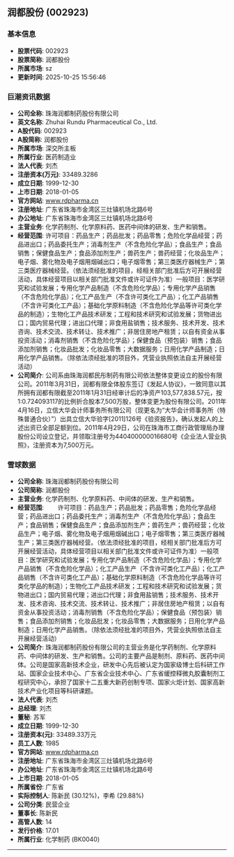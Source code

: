 ## 润都股份 (002923)

### 基本信息

- **股票代码**: 002923
- **股票简称**: 润都股份
- **所属市场**: sz
- **更新时间**: 2025-10-25 15:56:46

### 巨潮资讯数据

- **公司全称**: 珠海润都制药股份有限公司
- **英文名称**: Zhuhai Rundu Pharmaceutical Co., Ltd.
- **A股代码**: 002923
- **A股简称**: 润都股份
- **所属市场**: 深交所主板
- **所属行业**: 医药制造业
- **法人代表**: 刘杰
- **注册资本(万元)**: 33489.3286
- **成立日期**: 1999-12-30
- **上市日期**: 2018-01-05
- **官方网站**: www.rdpharma.cn
- **注册地址**: 广东省珠海市金湾区三灶镇机场北路6号
- **办公地址**: 广东省珠海市金湾区三灶镇机场北路6号
- **主营业务**: 化学药制剂、化学原料药、医药中间体的研发、生产和销售。
- **经营范围**: 许可项目：药品生产；药品批发；药品零售；危险化学品经营；药品进出口；药品委托生产；消毒剂生产（不含危险化学品）；食品生产；食品销售；保健食品生产；食品添加剂生产；兽药生产；兽药经营；化妆品生产；电子烟、雾化物及电子烟用烟碱出口；电子烟零售；第三类医疗器械生产；第三类医疗器械经营。（依法须经批准的项目，经相关部门批准后方可开展经营活动，具体经营项目以相关部门批准文件或许可证件为准）一般项目：医学研究和试验发展；专用化学产品制造（不含危险化学品）；专用化学产品销售（不含危险化学品）；化工产品生产（不含许可类化工产品）；化工产品销售（不含许可类化工产品）；基础化学原料制造（不含危险化学品等许可类化学品的制造）；生物化工产品技术研发；工程和技术研究和试验发展；货物进出口；国内贸易代理；进出口代理；非食用盐销售；技术服务、技术开发、技术咨询、技术交流、技术转让、技术推广；非居住房地产租赁；以自有资金从事投资活动；消毒剂销售（不含危险化学品）；保健食品（预包装）销售；食品添加剂销售；化妆品批发；化妆品零售；大数据服务；日用化学产品制造；日用化学产品销售。（除依法须经批准的项目外，凭营业执照依法自主开展经营活动）
- **公司简介**: 公司系由珠海润都民彤制药有限公司依法整体变更设立的股份有限公司。2011年3月31日，润都有限全体股东签订《发起人协议》，一致同意以其所拥有润都有限截至2011年1月31日经审计后的净资产103,577,838.57元，按1:0.724093117的比例折合股本7,500万股，整体变更为股份有限公司。2011年4月16日，立信大华会计师事务所有限公司（现更名为“大华会计师事务所（特殊普通合伙）”）出具立信大华验字[2011]126号《验资报告》，确认发起人的上述出资已全部足额到位。2011年4月29日，公司在珠海市工商行政管理局办理股份公司设立登记，并领取注册号为440400000016680号《企业法人营业执照》，注册资本为7,500万元。

### 雪球数据

- **公司全称**: 珠海润都制药股份有限公司
- **公司简称**: 润都股份
- **主营业务**: 化学药制剂、化学原料药、中间体的研发、生产和销售。
- **经营范围**: 　　许可项目：药品生产；药品批发；药品零售；危险化学品经营；药品进出口；药品委托生产；消毒剂生产（不含危险化学品）；食品生产；食品销售；保健食品生产；食品添加剂生产；兽药生产；兽药经营；化妆品生产；电子烟、雾化物及电子烟用烟碱出口；电子烟零售；第三类医疗器械生产；第三类医疗器械经营。（依法须经批准的项目，经相关部门批准后方可开展经营活动，具体经营项目以相关部门批准文件或许可证件为准）一般项目：医学研究和试验发展；专用化学产品制造（不含危险化学品）；专用化学产品销售（不含危险化学品）；化工产品生产（不含许可类化工产品）；化工产品销售（不含许可类化工产品）；基础化学原料制造（不含危险化学品等许可类化学品的制造）；生物化工产品技术研发；工程和技术研究和试验发展；货物进出口；国内贸易代理；进出口代理；非食用盐销售；技术服务、技术开发、技术咨询、技术交流、技术转让、技术推广；非居住房地产租赁；以自有资金从事投资活动；消毒剂销售（不含危险化学品）；保健食品（预包装）销售；食品添加剂销售；化妆品批发；化妆品零售；大数据服务；日用化学产品制造；日用化学产品销售。（除依法须经批准的项目外，凭营业执照依法自主开展经营活动）
- **公司简介**: 珠海润都制药股份有限公司的主营业务是化学药制剂、化学原料药、中间体的研发、生产和销售。公司的主要产品是制剂、原料药、医药中间体。公司是国家高新技术企业，研发中心先后被认定为国家级博士后科研工作站、国家企业技术中心、广东省企业技术中心、广东省缓控释微丸胶囊制剂工程研究中心，承担了国家十二五重大新药创制专项、国家火炬计划、国家高新技术产业化项目等科研课题。
- **法人代表**: 刘杰
- **总经理**: 刘杰
- **董秘**: 苏军
- **成立日期**: 1999-12-30
- **注册资本(元)**: 33489.33万元
- **员工人数**: 1985
- **官方网站**: www.rdpharma.cn
- **注册地址**: 广东省珠海市金湾区三灶镇机场北路6号
- **办公地址**: 广东省珠海市金湾区三灶镇机场北路6号
- **上市日期**: 2018-01-05
- **所属省份**: 广东省
- **实际控制人**: 陈新民 (30.12%)，李希 (29.88%)
- **公司分类**: 民营企业
- **董事长**: 陈新民
- **高管人数**: 14
- **发行价格**: 17.01
- **所属行业**: 化学制药 (BK0040)

---